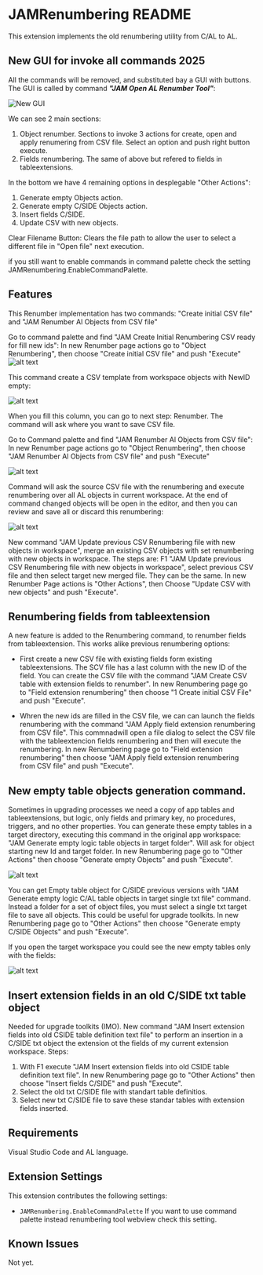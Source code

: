 # JAMRenumbering README

This extension implements the old renumbering utility from C/AL to AL.

## New GUI for invoke all commands 2025

All the commands will be removed, and substituted bay a GUI with buttons. The GUI is called by command ***"JAM Open AL Renumber Tool"***:

![New GUI](https://github.com/JalmarazMartn/ALRenumbering/blob/master/images/NewGUI.gif?raw=true)

We can see 2 main sections:

1. Object renumber. Sections to invoke 3 actions for create, open and apply renumering from CSV file. Select an option and push right button execute.
2. Fields renumbering. The same of above but refered to fields in tableextensions.

In the bottom we have 4 remaining options in desplegable "Other Actions":

1. Generate empty Objects action.
2. Generate empty C/SIDE Objects action.
3. Insert fields C/SIDE.
4. Update CSV with new objects.

Clear Filename Button: Clears the file path to allow the user to select a different file in "Open file" next execution.

if you still want to enable commands in command palette check the setting JAMRenumbering.EnableCommandPalette.

## Features

This Renumber implementation has two commands: "Create initial CSV file" and "JAM Renumber Al Objects from CSV file"

Go to command palette and find "JAM Create Initial Renumbering CSV ready for fill new ids":
In new Renumber page actions go to "Object Renumbering", then choose "Create initial CSV file" and push "Execute"
![alt text](https://github.com/JalmarazMartn/ALRenumbering/blob/master/images/CreateFile.gif?raw=true)

This command create a CSV template from workspace objects with NewID empty:

![alt text](https://github.com/JalmarazMartn/ALRenumbering/blob/master/images/EditExcel.gif?raw=true)

When you fill this column, you can go to next step: Renumber. The command will ask where you want to save CSV file.

Go to Command palette and find "JAM Renumber Al Objects from CSV file":
In new Renumber page actions go to "Object Renumbering", then choose "JAM Renumber Al Objects from CSV file" and push "Execute"

![alt text](https://github.com/JalmarazMartn/ALRenumbering/blob/master/images/Renum.gif?raw=true)

Command will ask the source CSV file with the renumbering and execute renumbering over all AL objects in current workspace. At the end of command changed objects will be open in the editor, and then you can review and save all or discard this renumbering:

![alt text](https://github.com/JalmarazMartn/ALRenumbering/blob/master/images/SaveAll.png?raw=true)

New command "JAM Update previous CSV Renumbering file with new objects in workspace", merge an existing CSV objects with set renumbering with new objects in workspace. The steps are: F1 "JAM Update previous CSV Renumbering file with new objects in workspace", select previous CSV file and then select target new merged file. They can be the same.
In new Renumber Page actions is "Other Actions", then Choose "Update CSV with new objects" and push "Execute".

## Renumbering fields from tableextension

A new feature is added to the Renumbering command, to renumber fields from tableextension. This works alike previous renumbering options:

- First create a new CSV file with existing fields form existing tableextensions. The SCV file has a last column with the new ID of the field. You can create the CSV file with the command "JAM Create CSV table with extension fields to renumber". In new Renumbering page go to "Field extension renumbering" then choose "1 Create initial CSV File" and push "Execute".

- Whren the new ids are filled in the CSV file, we can can launch the fields renumbering with the command "JAM Apply field extension renumbering from CSV file". This commnadwill open a file dialog to select the CSV file with the tableextencion fields renumbering and then will execute the renumbering. In new Renumbering page go to "Field extension renumbering" then choose "JAM Apply field extension renumbering from CSV file" and push "Execute".

## New empty table objects generation command.

Sometimes in upgrading processes we need a copy of app tables and tableextensions, but logic, only fields and primary key, no procedures, triggers, and no other properties. You can generate these empty tables in a target directory, executing this command in the original app workspace: "JAM Generate empty logic table objects in target folder". Will ask for  object starting new Id and target folder. In new Renumbering page go to "Other Actions" then choose "Generate empty Objects" and push "Execute".


![alt text](https://github.com/JalmarazMartn/ALRenumbering/blob/master/images/EmptyObj.gif?raw=true)

You can get Empty table object for C/SIDE previous versions with "JAM Generate empty logic C/AL table objects in target single txt file" command. Instead a folder for a set of object files, you must select a single txt target file to save all objects. This could be useful for upgrade toolkits. In new Renumbering page go to "Other Actions" then choose "Generate empty C/SIDE Objects" and push "Execute".


If you open the target workspace you could see the new empty tables only with the fields:

![alt text](https://github.com/JalmarazMartn/ALRenumbering/blob/master/images/EmptyObj.png?raw=true)

## Insert extension fields in an old C/SIDE txt table object

Needed for upgrade toolkits (IMO). New command "JAM Insert extension fields into old CSIDE table definition text file" to perform an insertion in a C/SIDE txt object the extension ot the fields of my current extension workspace. Steps:

1. With F1 execute "JAM Insert extension fields into old CSIDE table definition text file". In new Renumbering page go to "Other Actions" then choose "Insert fields C/SIDE" and push "Execute".
2. Select the old txt C/SIDE file with standart table definitios.
3. Select new txt C/SIDE file to save these standar tables with extension fields inserted.

## Requirements

Visual Studio Code and AL language.

## Extension Settings

This extension contributes the following settings:

* `JAMRenumbering.EnableCommandPalette` If you want to use command palette instead renumbering tool webview check this setting.

## Known Issues

Not yet.
